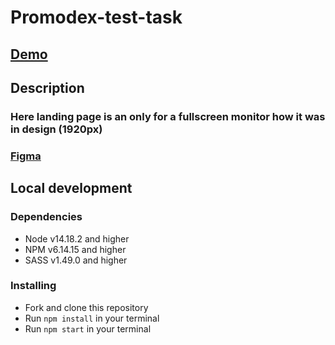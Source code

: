 # Promodex-test-task

## [Demo](https://ostafii4uk.github.io/promodex-test-task/)

## Description

### Here landing page is an only for a fullscreen monitor how it was in design (1920px)

### [Figma](https://www.figma.com/file/Oq6TPYmTikm4Al7zcBww4K/%D0%92%D0%B5%D1%80%D1%81%D1%82%D0%BA%D0%B0?node-id=0%3A1)

## Local development

### Dependencies
* Node v14.18.2 and higher
* NPM v6.14.15 and higher
* SASS v1.49.0 and higher

### Installing
* Fork and clone this repository
* Run `npm install` in your terminal
* Run `npm start` in your terminal
